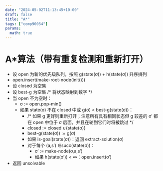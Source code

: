 ```yaml
---
date: "2024-05-02T11:13:45+10:00"
draft: false
title: "A*"
tags: ["comp90054"]
params:
  math: true
---
```


# A*算法（带有重复检测和重新打开）

- 设 open 为新的优先级队列，按照 g(state(σ)) + h(state(σ)) 升序排列
- open.insert(make-root-node(init()))
- 设 closed 为空集
- 设 best-g 为空集 /* 将状态映射到数字 */
- 当 open 不为空时：
    - σ := open.pop-min()
    - 如果 state(σ) 不在 closed 中或 g(σ) < best-g(state(σ))：
        - /* 如果 g 更好则重新打开；注意所有具有相同状态但 g 较差的 σ′ 都在 open 中位于 σ 后面，并且在轮到它们时将被跳过 */
        - closed := closed ∪{state(σ)}
        - best-g(state(σ)) := g(σ)
        - 如果 is-goal(state(σ))：返回 extract-solution(σ)
        - 对于每个 (a,s′) ∈succ(state(σ))：
            - σ′ := make-node(σ,a,s′)
            - 如果 h(state(σ′)) < ∞：open.insert(σ′)
- 返回 unsolvable

